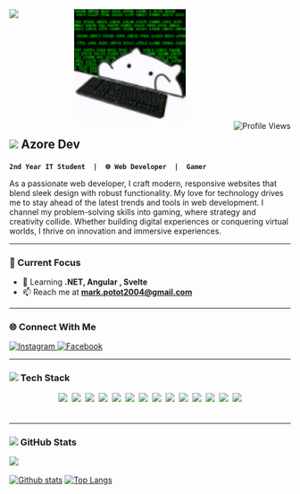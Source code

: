 <div align="left" style="display: flex; gap: 100px;">
  <img src="https://media4.giphy.com/media/v1.Y2lkPTc5MGI3NjExN280em9vcnRtdTBzbTU1YzcwMHQ0bzE2a3o4cTljbmd3cG84cnhvOSZlcD12MV9pbnRlcm5hbF9naWZfYnlfaWQmY3Q9Zw/kkwwub0ANo8wm2hXwE/giphy.gif" height="200"/>
  <img src="https://github.com/Mark20042/Mark20042/blob/main/hackir.gif?raw=true" height="200"/>
</div>
<img src="https://komarev.com/ghpvc/?username=Mark20042&label=Profile%20views&color=0e75b6&style=for-the-badge" alt="Profile Views" align="right" />


<!-- ABOUT ME SECTION WITH ANIMATION -->
## <img src="https://media.giphy.com/media/hvRJCLFzcasrR4ia7z/giphy.gif" width="25px"> Azore Dev
**`2nd Year IT Student  |  🌐 Web Developer  |  Gamer`**
<div align="left">
  <p>
As a passionate web developer, I craft modern, responsive websites that blend sleek design with robust functionality. My love for technology drives me to stay ahead of the latest trends and tools in web development. I channel my problem-solving skills into gaming, where strategy and creativity collide. Whether building digital experiences or conquering virtual worlds, I thrive on innovation and immersive experiences.
  </p>
  </div>

  
  ---

  
### 🎯 Current Focus

- 🌱 Learning **.NET, Angular , Svelte**  
- 📫 Reach me at **mark.potot2004@gmail.com**  




---
### 🌐 Connect With Me
<div align="left">
  <a href="https://www.instagram.com/azorezxc" target="_blank">
    <img src="https://img.shields.io/badge/Instagram-E4405F?logo=instagram&logoColor=white&style=for-the-badge" height="30" alt="Instagram">
  </a>
  <a href="https://www.facebook.com/makoyjoseph.minor" target="_blank">
    <img src="https://img.shields.io/badge/Facebook-1877F2?logo=facebook&logoColor=white&style=for-the-badge" height="30" alt="Facebook">
  </a>
</div>

---

### <img src="https://media2.giphy.com/media/QssGEmpkyEOhBCb7e1/giphy.gif?cid=ecf05e47a0n3gi1bfqntqmob8g9aid1oyj2wr3ds3mg700bl&rid=giphy.gif" width="25px">  Tech Stack
<div align="center" style="display: flex; flex-wrap: wrap; gap: 8px; justify-content: center;">


<img src="https://img.shields.io/badge/HTML5-E34F26?style=flat-square&logo=html5&logoColor=white" height="40">
<img src="https://img.shields.io/badge/CSS3-1572B6?style=flat-square&logo=css3&logoColor=white" height="40">
<img src="https://img.shields.io/badge/Tailwind_CSS-38B2AC?style=flat-square&logo=tailwind-css&logoColor=white" height="40">
<img src="https://img.shields.io/badge/C%23-239120?style=flat-square&logo=c-sharp&logoColor=white" height="40">
<img src="https://img.shields.io/badge/Java-ED8B00?style=flat-square&logo=openjdk&logoColor=white" height="40">
<img src="https://img.shields.io/badge/JavaScript-F7DF1E?style=flat-square&logo=javascript&logoColor=black" height="40">
<img src="https://img.shields.io/badge/Angular-DD0031?style=flat-square&logo=angular&logoColor=white" height="40">
<img src="https://img.shields.io/badge/Svelte-FF3E00?style=flat-square&logo=svelte&logoColor=white" height="40">
<img src="https://img.shields.io/badge/React-61DAFB?style=flat-square&logo=react&logoColor=black" height="40">
<img src="https://img.shields.io/badge/.NET-512BD4?style=flat-square&logo=dotnet&logoColor=white" height="40">
<img src="https://img.shields.io/badge/MySQL-4479A1?style=flat-square&logo=mysql&logoColor=white" height="40">
<img src="https://img.shields.io/badge/Microsoft_SQL_Server-CC2927?style=flat-square&logo=microsoft-sql-server&logoColor=white" height="40">
<img src="https://img.shields.io/badge/Git-F05032?style=flat-square&logo=git&logoColor=white" height="40">
<img src="https://img.shields.io/badge/Figma-F24E1E?style=flat-square&logo=figma&logoColor=white" height="40">

</div>
 
---


<!-- GITHUB STATS WITH ANIMATIONS -->
### <img src="https://media.giphy.com/media/iY8CRBdQXODJSCERIr/giphy.gif" width="25px"> GitHub Stats
![](https://github-profile-trophy.vercel.app/?username=Mark20042&theme=radical&no-frame=true&no-bg=false&margin-w=4)

  <a href="#">![Github stats](https://github-readme-stats.vercel.app/api?username=Mark20042&theme=blueberry&count_private=true&hide_border=true&line_height=20)</a>
  <a href="#">![Top Langs](https://github-readme-stats.vercel.app/api/top-langs/?username=Mark20042&layout=compact&theme=blueberry&count_private=true&hide_border=true)</a>

